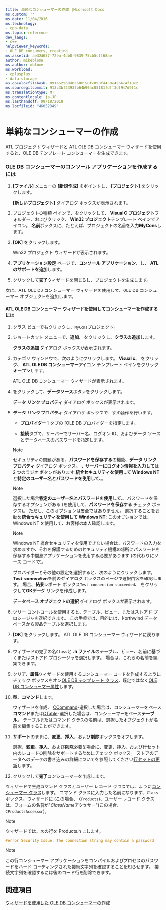 ```yaml
---
title: 単純なコンシューマーの作成 |Microsoft Docs
ms.custom: ''
ms.date: 11/04/2016
ms.technology:
- cpp-data
ms.topic: reference
dev_langs:
- C++
helpviewer_keywords:
- OLE DB consumers, creating
ms.assetid: ae32d657-72ea-4db8-9839-75cb5cff68ae
author: mikeblome
ms.author: mblome
ms.workload:
- cplusplus
- data-storage
ms.openlocfilehash: 091a529bdd8eb80158fc093fd450e496bc4f18c2
ms.sourcegitcommit: 913c3bf23937b64b90ac05181fdff3df947d9f1c
ms.translationtype: MT
ms.contentlocale: ja-JP
ms.lasthandoff: 09/18/2018
ms.locfileid: "46052349"
---
```

# <a name="creating-a-simple-consumer"></a>単純なコンシューマーの作成

ATL プロジェクト ウィザードと ATL OLE DB コンシューマー ウィザードを使用すると、OLE DB テンプレート コンシューマーを生成できます。  
  
### <a name="to-create-a-console-application-for-an-ole-db-consumer"></a>OLE DB コンシューマーのコンソール アプリケーションを作成するには  
  
1. **[ファイル]** メニューの **[新規作成]** をポイントし、 **[プロジェクト]** をクリックします。  
  
     **[新しいプロジェクト]** ダイアログ ボックスが表示されます。  
  
1. プロジェクトの種類 ペインで、をクリックして、 **Visual C プロジェクト**フォルダー、およびクリック、 **Win32 プロジェクト**テンプレート ペインでアイコン。 **名前**ボックスに、たとえば、プロジェクトの名前を入力**MyCons**します。  
  
1. **[OK]** をクリックします。  
  
     Win32 プロジェクト ウィザードが表示されます。  
  
1. **アプリケーション設定** ページで、**コンソール アプリケーション**、し、 **ATL のサポートを追加**します。  
  
1. クリックして**完了**ウィザードを閉じるし、プロジェクトを生成します。  
  
次に、ATL OLE DB コンシューマー ウィザードを使用して、OLE DB コンシューマー オブジェクトを追加します。  
  
#### <a name="to-create-a-consumer-with-the-atl-ole-db-consumer-wizard"></a>ATL OLE DB コンシューマー ウィザードを使用してコンシューマーを作成するには  
  
1. クラス ビューで右クリックし、`MyCons`プロジェクト。  
  
1. ショートカット メニューで、**追加**、 をクリックし、**クラスの追加**します。  
  
     **クラスの追加** ダイアログ ボックスが表示されます。  
  
1. カテゴリ ウィンドウで、次のようにクリックします。 **Visual c**、 をクリック、 **ATL OLE DB コンシューマー**アイコン テンプレート ペインをクリック**オープン**します。  
  
     ATL OLE DB コンシューマー ウィザードが表示されます。  
  
1. をクリックして、**データソース**ボタンをクリックします。  
  
     **データ リンク プロパティ** ダイアログ ボックスが表示されます。  
  
1. **データ リンク プロパティ** ダイアログ ボックスで、次の操作を行います。  
  
    -   **プロバイダー** ] タブの [OLE DB プロバイダーを指定します。  
  
    -   **接続**タブで、サーバーでサーバー名、ログオン ID、およびデータ ソースとデータベースのパスワードを指定します。  
  
    > [!NOTE]
    >  セキュリティの問題がある、**パスワードを保存する**の機能、**データ リンク プロパティ** ダイアログ ボックス。 **、サーバーにログオン情報を入力して**は 2 つのラジオ ボタンがあります:**統合セキュリティを使用して Windows NT**と**特定のユーザー名とパスワードを使用して、**。  
  
    > [!NOTE]
    >  選択した場合**特定のユーザー名とパスワードを使用して、**、パスワードを保存するオプションがある (を使用して、**パスワードを保存する** チェック ボックス)。 ただし、このオプションは安全ではありません。 選択することをお勧め**統合セキュリティを使用して Windows NT**; このオプションでは、Windows NT を使用して、お客様の本人確認します。  
  
    > [!NOTE]
    >  Windows NT 統合セキュリティを使用できない場合は、パスワードの入力を求めますか、それを保護するためのセキュリティ機構の場所にパスワードを保存する中間層アプリケーションを使用する必要があります (の代わりにソース コードで)。  
  
     プロバイダーとその他の設定を選択すると、次のようにクリックします。 **Test-connection**を前のダイアログ ボックスのページで選択内容を確認します。 場合、**結果**レポート ボックス`Test connection succeeded`、 をクリックして**OK**データ リンクを作成します。  
  
     **データベース オブジェクトの選択** ダイアログ ボックスが表示されます。  
  
1. ツリー コントロールを使用すると、テーブル、ビュー、またはストアド プロシージャを選択できます。 この手順では、目的には、Northwind データベースから製品テーブルを選択します。  
  
1. **[OK]** をクリックします。 ATL OLE DB コンシューマー ウィザードに戻ります。  
  
1. ウィザードの完了の名`Class`と **.h ファイル**のテーブル、ビュー、名前に基づくまたはストアド プロシージャを選択します。 場合は、これらの名前を編集できます。  
  
9. クリア、**属性**ウィザードを使用するコンシューマー コードを作成するようにチェック ボックスをオン[OLE DB テンプレート クラス](../../data/oledb/ole-db-consumer-templates-reference.md)、既定ではなく[OLE DB コンシューマー属性](../../windows/ole-db-consumer-attributes.md)します。  
  
10. **型**、**コマンド**します。  
  
     ウィザードを作成、 [CCommand](../../data/oledb/ccommand-class.md)-選択した場合は、コンシューマーをベース**コマンド**または[CTable](../../data/oledb/ctable-class.md)-選択した場合は、コンシューマーをベース**テーブル**。 テーブルまたはコマンド クラスの名前は、選択したオブジェクトが名前を編集することができます。  
  
11. **サポート**のままに、**変更**、**挿入**、および**削除**ボックスをオフします。  
  
     選択、**変更**、**挿入**、および**削除**必要な場合に、変更、挿入、および行セット内のレコードの削除をサポートするためにチェック ボックス。 ストアのデータへのデータの書き込みの詳細についてを参照してください[行セットの更新](../../data/oledb/updating-rowsets.md)します。  
  
12. クリックして**完了**コンシューマーを作成します。  
  
ウィザードで生成コマンド クラスとユーザー レコード クラスでは、ように[コンシューマー クラス](../../data/oledb/consumer-wizard-generated-classes.md)します。 コマンド クラスに入力した名前になります、`Class`ボックス、ウィザードに (この場合、 `CProducts`)、ユーザー レコード クラスは、フォームの名前が"*ClassName*アクセサー"(この場合、 `CProductsAccessor`)。  
  
> [!NOTE]
>  ウィザードでは、次の行を Products.h にします。  
  
```cpp  
#error Security Issue: The connection string may contain a password  
```  
  
> [!NOTE]
>  この行コンシューマー アプリケーションをコンパイルおよびプロセスのパスワードをハード コーディングされた接続文字列を確認することを知らせます。 接続文字列を確認するには後のコード行を削除できます。  
  
## <a name="see-also"></a>関連項目  

[ウィザードを使用した OLE DB コンシューマーの作成](../../data/oledb/creating-an-ole-db-consumer-using-a-wizard.md)